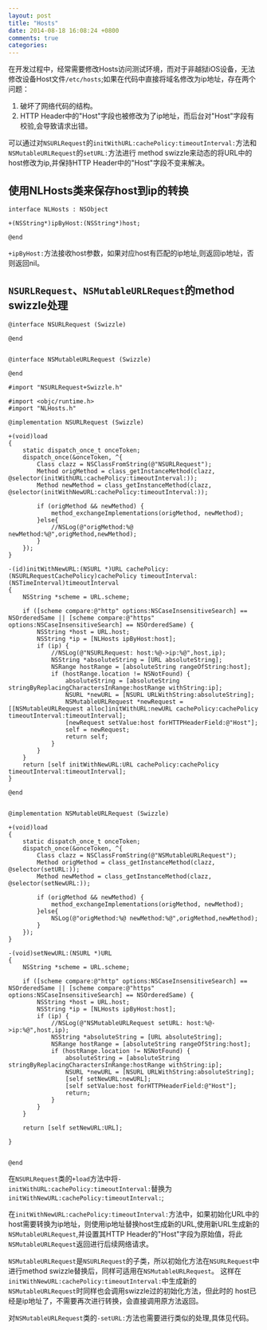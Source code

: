 ```yaml
---
layout: post
title: "Hosts"
date: 2014-08-18 16:08:24 +0800
comments: true
categories:
---
```


在开发过程中，经常需要修改Hosts访问测试环境，而对于非越狱iOS设备，无法修改设备Host文件`/etc/hosts`;如果在代码中直接将域名修改为ip地址，存在两个问题：

1. 破坏了网络代码的结构。
2. HTTP Header中的"Host"字段也被修改为了ip地址，而后台对"Host"字段有校验,会导致请求出错。

可以通过对`NSURLRequest`的`initWithURL:cachePolicy:timeoutInterval:`方法和`NSMutableURLRequest`的`setURL:`方法进行
method swizzle来动态的将URL中的host修改为ip,并保持HTTP Header中的"Host"字段不变来解决。

## 使用NLHosts类来保存host到ip的转换

```
interface NLHosts : NSObject

+(NSString*)ipByHost:(NSString*)host;

@end

```

`+ipByHost:`方法接收host参数，如果对应host有匹配的ip地址,则返回ip地址，否则返回nil。


## `NSURLRequest`、`NSMutableURLRequest`的method swizzle处理

```
@interface NSURLRequest (Swizzle)

@end


@interface NSMutableURLRequest (Swizzle)

@end
```

```
#import "NSURLRequest+Swizzle.h"

#import <objc/runtime.h>
#import "NLHosts.h"

@implementation NSURLRequest (Swizzle)

+(void)load
{
    static dispatch_once_t onceToken;
    dispatch_once(&onceToken, ^{
        Class clazz = NSClassFromString(@"NSURLRequest");
        Method origMethod = class_getInstanceMethod(clazz, @selector(initWithURL:cachePolicy:timeoutInterval:));
        Method newMethod = class_getInstanceMethod(clazz, @selector(initWithNewURL:cachePolicy:timeoutInterval:));

        if (origMethod && newMethod) {
            method_exchangeImplementations(origMethod, newMethod);
        }else{
            //NSLog(@"origMethod:%@ newMethod:%@",origMethod,newMethod);
        }
    });
}

-(id)initWithNewURL:(NSURL *)URL cachePolicy:(NSURLRequestCachePolicy)cachePolicy timeoutInterval:(NSTimeInterval)timeoutInterval
{
    NSString *scheme = URL.scheme;

    if ([scheme compare:@"http" options:NSCaseInsensitiveSearch] == NSOrderedSame || [scheme compare:@"https" options:NSCaseInsensitiveSearch] == NSOrderedSame) {
        NSString *host = URL.host;
        NSString *ip = [NLHosts ipByHost:host];
        if (ip) {
            //NSLog(@"NSURLRequest: host:%@->ip:%@",host,ip);
            NSString *absoluteString = [URL absoluteString];
            NSRange hostRange = [absoluteString rangeOfString:host];
            if (hostRange.location != NSNotFound) {
                absoluteString = [absoluteString stringByReplacingCharactersInRange:hostRange withString:ip];
                NSURL *newURL = [NSURL URLWithString:absoluteString];
                NSMutableURLRequest *newRequest = [[NSMutableURLRequest alloc]initWithURL:newURL cachePolicy:cachePolicy timeoutInterval:timeoutInterval];
                [newRequest setValue:host forHTTPHeaderField:@"Host"];
                self = newRequest;
                return self;
            }
        }
    }
    return [self initWithNewURL:URL cachePolicy:cachePolicy timeoutInterval:timeoutInterval];
}

@end


@implementation NSMutableURLRequest (Swizzle)

+(void)load
{
    static dispatch_once_t onceToken;
    dispatch_once(&onceToken, ^{
        Class clazz = NSClassFromString(@"NSMutableURLRequest");
        Method origMethod = class_getInstanceMethod(clazz, @selector(setURL:));
        Method newMethod = class_getInstanceMethod(clazz, @selector(setNewURL:));

        if (origMethod && newMethod) {
            method_exchangeImplementations(origMethod, newMethod);
        }else{
            NSLog(@"origMethod:%@ newMethod:%@",origMethod,newMethod);
        }
    });
}

-(void)setNewURL:(NSURL *)URL
{
    NSString *scheme = URL.scheme;

    if ([scheme compare:@"http" options:NSCaseInsensitiveSearch] == NSOrderedSame || [scheme compare:@"https" options:NSCaseInsensitiveSearch] == NSOrderedSame) {
        NSString *host = URL.host;
        NSString *ip = [NLHosts ipByHost:host];
        if (ip) {
            //NSLog(@"NSMutableURLRequest setURL: host:%@->ip:%@",host,ip);
            NSString *absoluteString = [URL absoluteString];
            NSRange hostRange = [absoluteString rangeOfString:host];
            if (hostRange.location != NSNotFound) {
                absoluteString = [absoluteString stringByReplacingCharactersInRange:hostRange withString:ip];
                NSURL *newURL = [NSURL URLWithString:absoluteString];
                [self setNewURL:newURL];
                [self setValue:host forHTTPHeaderField:@"Host"];
                return;
            }
        }
    }

    return [self setNewURL:URL];

}


@end

```

在`NSURLRequest`类的`+load`方法中将`-initWithURL:cachePolicy:timeoutInterval:`替换为`initWithNewURL:cachePolicy:timeoutInterval:`;

在`initWithNewURL:cachePolicy:timeoutInterval:`方法中，如果初始化URL中的host需要转换为ip地址，则使用ip地址替换host生成新的URL,使用新URL生成新的
`NSMutableURLRequest`,并设置其HTTP Header的"Host"字段为原始值，将此`NSMutableURLRequest`返回进行后续网络请求。

`NSMutableURLRequest`是`NSURLRequest`的子类，所以初始化方法在`NSURLRequest`中进行method swizzle替换后，同样可适用在`NSMutableURLRequest`。
这样在`initWithNewURL:cachePolicy:timeoutInterval:`中生成新的`NSMutableURLRequest`时同样也会调用swizzle过的初始化方法，但此时的
host已经是ip地址了，不需要再次进行转换，会直接调用原方法返回。

对`NSMutableURLRequest`类的`-setURL:`方法也需要进行类似的处理,具体见代码。
